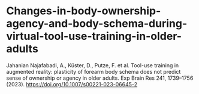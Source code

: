 # Changes-in-body-ownership-agency-and-body-schema-during-virtual-tool-use-training-in-older-adults
Jahanian Najafabadi, A., Küster, D., Putze, F. et al. Tool-use training in augmented reality: plasticity of forearm body schema does not predict sense of ownership or agency in older adults. Exp Brain Res 241, 1739–1756 (2023). https://doi.org/10.1007/s00221-023-06645-2
